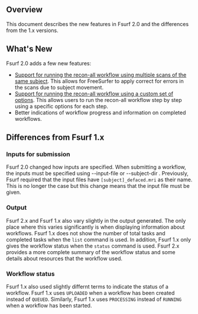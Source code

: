 [title]: - "What's New in Fsurf 2.0"


## Overview
This document describes the new features in Fsurf 2.0 and 
the differences from the 1.x versions.

## What's New

Fsurf 2.0 adds a few new features:

* [Support for running the recon-all workflow using multiple scans of the same subject](https://support.opensciencegrid.org/support/solutions/articles/12000008490-an-example-of-processing-a-scan#combining-multiple-scans-of-a-subject-for-a-single-reconstruction).  This allows for FreeSurfer to apply correct for errors in the scans due to subject movement. 
* [Support for running the recon-all workflow using a custom set of options](https://support.opensciencegrid.org/support/solutions/articles/12000008490-an-example-of-processing-a-scan#running-recon-all-with-custom-options).  This allows users to run the recon-all workflow step by step using a specific options for each step.
* Better indications of workflow progress and information on completed  workflows.

## Differences from Fsurf 1.x
### Inputs for submission 

Fsurf 2.0 changed how inputs are specified.  When submitting a workflow, the inputs
must be specified using --input-file or --subject-dir .  Previously, Fsurf required 
that the input files have `[subject]_defaced.mri` as their name.  This is no longer
the case but this change means that the input file must be given.

### Output 

Fsurf 2.x and Fsurf 1.x also vary slightly in the output generated.  The only
place where this varies significantly is when displaying information about
workflows.  Fsurf 1.x does not show the number of total tasks and completed tasks
when the `list` command is used.  In addition, Fsurf 1.x only gives the workflow
status when the `status` command is used.  Fsurf 2.x provides a more complete
summary of the workflow status and some details about resources that the
workflow used.

### Workflow status

Fsurf 1.x also used slightly differnt terms to indicate the status of a workflow.
Fsurf 1.x uses `UPLOADED` when a workflow has been created instead of `QUEUED`.
Similarly, Fsurf 1.x uses `PROCESSING` instead of `RUNNING` when a workflow has
been started.

